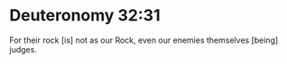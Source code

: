 # Deuteronomy 32:31

For their rock [is] not as our Rock, even our enemies themselves [being] judges.
